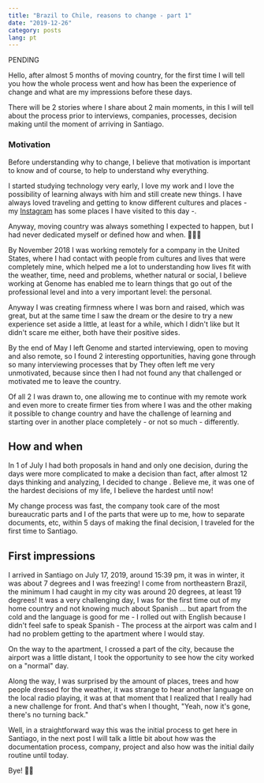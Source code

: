 ```yaml
---
title: "Brazil to Chile, reasons to change - part 1"
date: "2019-12-26"
category: posts
lang: pt
---
```


PENDING

Hello, after almost 5 months of moving country, for the first time I will tell you how the whole process went
and how has been the experience of change and what are my impressions before these days.

There will be 2 stories where I share about 2 main moments, in this I will tell about the process prior to interviews, companies, processes, decision making until the moment of arriving in Santiago.

### Motivation

Before understanding why to change, I believe that motivation is important to know and of course, to help to understand why everything.

I started studying technology very early, I love my work and I love the possibility of learning always with him and still create new things.
I have always loved traveling and getting to know different cultures and places - my [Instagram](https://instagram.com/felipz_sousa) has some places I have visited to this day -.

Anyway, moving country was always something I expected to happen, but I had never dedicated myself or defined how and when. 🤦🏻‍♂️

By November 2018 I was working remotely for a company in the United States, where I had contact with people from cultures and lives that were completely mine, which helped me a lot to
understanding how lives fit with the weather, time, need and problems, whether natural or social, I believe working at Genome has enabled me to learn
things that go out of the professional level and into a very important level: the personal.

Anyway I was creating firmness where I was born and raised, which was great, but at the same time I saw the dream or the desire to try a new experience set aside a little, at least for a while, which I didn't like but It didn't scare me either, both have their positive sides.

By the end of May I left Genome and started interviewing, open to moving and also remote, so I found 2 interesting opportunities, having gone through so many interviewing processes that by
They often left me very unmotivated, because since then I had not found any that challenged or motivated me to leave the country.

Of all 2 I was drawn to, one allowing me to continue with my remote work and even more to create firmer ties from where I was and the other making it possible to change country and have
the challenge of learning and starting over in another place completely - or not so much - differently.

## How and when

In 1 of July I had both proposals in hand and only one decision, during the days were more complicated to make a decision than fact, after almost 12 days thinking and analyzing, I decided to change .
Believe me, it was one of the hardest decisions of my life, I believe the hardest until now!

My change process was fast, the company took care of the most bureaucratic parts and I of the parts that were up to me, how to separate documents, etc, within 5 days of making the final decision, I traveled for the first time to Santiago.

## First impressions

I arrived in Santiago on July 17, 2019, around 15:39 pm, it was in winter, it was about 7 degrees and I was freezing! I come from northeastern Brazil, the minimum I had caught in my city was around 20 degrees, at least 19 degrees!
It was a very challenging day, I was for the first time out of my home country and not knowing much about Spanish ... but apart from the cold and the language is good for me - I rolled out with English because I didn't feel safe to speak Spanish - The process at the airport was calm and I had no problem getting to the apartment where I would stay.

On the way to the apartment, I crossed a part of the city, because the airport was a little distant, I took the opportunity to see how the city worked on a "normal" day.

Along the way, I was surprised by the amount of places, trees and how people dressed for the weather, it was strange to hear another language on the local radio playing, it was at that moment that I realized that I really had a new challenge for front. And that's when I thought, "Yeah, now it's gone, there's no turning back."

Well, in a straightforward way this was the initial process to get here in Santiago, in the next post I will talk a little bit about how was the documentation process, company, project and also how was the initial daily routine until today.

Bye! 👋🏻
